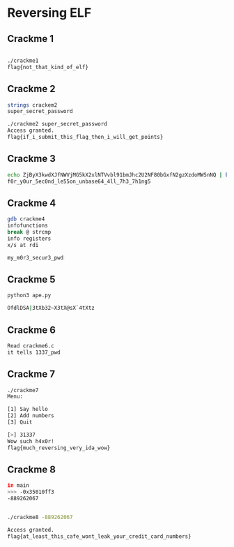 # Reversing ELF

## Crackme 1

```bash

./crackme1 
flag{not_that_kind_of_elf}

```

## Crackme 2

```bash
strings crackem2
super_secret_password

./crackme2 super_secret_password
Access granted.
flag{if_i_submit_this_flag_then_i_will_get_points}

```

## Crackme 3
```bash
echo ZjByX3kwdXJfNWVjMG5kX2xlNTVvbl91bmJhc2U2NF80bGxfN2gzXzdoMW5nNQ | base64 -d
f0r_y0ur_5ec0nd_le55on_unbase64_4ll_7h3_7h1ng5
```

## Crackme 4
```bash
gdb crackme4
infofunctions
break @ strcmp
info registers
x/s at rdi

my_m0r3_secur3_pwd
```

## Crackme 5
```bash
python3 ape.py

OfdlDSA|3tXb32~X3tX@sX`4tXtz
```

## Crackme 6
```bash
Read crackme6.c
it tells 1337_pwd
```


## Crackme 7
```bash
./crackme7                                                                   1 ⨯
Menu:

[1] Say hello
[2] Add numbers
[3] Quit

[>] 31337
Wow such h4x0r!
flag{much_reversing_very_ida_wow}

```

## Crackme 8
```bash
in main
>>> -0x35010ff3
-889262067


./crackme8 -889262067                                                        1 ⨯

Access granted.
flag{at_least_this_cafe_wont_leak_your_credit_card_numbers}

```